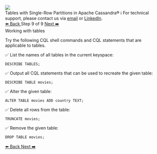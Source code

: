 <!-- TOP -->
<div class="top">
  <img class="scenario-academy-logo" src="https://datastax-academy.github.io/katapod-shared-assets/images/ds-academy-2023.svg" />
  <div class="scenario-title-section">
    <span class="scenario-title">Tables with Single-Row Partitions in Apache Cassandra®</span>
    <span class="scenario-subtitle">ℹ️ For technical support, please contact us via <a href="mailto:aleksandr.volochnev@datastax.com">email</a> or <a href="https://dtsx.io/aleks">LinkedIn</a>.</span>
  </div>
</div>

<!-- NAVIGATION -->
<div id="navigation-top" class="navigation-top">
 <a href='command:katapod.loadPage?[{"step":"step8-cassandra"}]'
   class="btn btn-dark navigation-top-left">⬅️ Back
 </a>
<span class="step-count"> Step 9 of 9</span>
 <a href='command:katapod.loadPage?[{"step":"finish-cassandra"}]'
    class="btn btn-dark navigation-top-right">Next ➡️
  </a>
</div>

<!-- CONTENT -->

<div class="step-title">Working with tables</div>

Try the following CQL shell commands and CQL statements that are applicable to tables. 

✅ List the names of all tables in the current keyspace:
```
DESCRIBE TABLES;
```

✅ Output all CQL statements that can be used to recreate the given table:
```
DESCRIBE TABLE movies;
```

✅ Alter the given table:
```
ALTER TABLE movies ADD country TEXT;
```

✅ Delete all rows from the table:
```
TRUNCATE movies;
```

✅ Remove the given table:
```
DROP TABLE movies;
```

<!-- NAVIGATION -->
<div id="navigation-bottom" class="navigation-bottom">
 <a href='command:katapod.loadPage?[{"step":"step8-cassandra"}]'
   class="btn btn-dark navigation-bottom-left">⬅️ Back
 </a>
 <a href='command:katapod.loadPage?[{"step":"finish-cassandra"}]'
    class="btn btn-dark navigation-bottom-right">Next ➡️
  </a>
</div>

